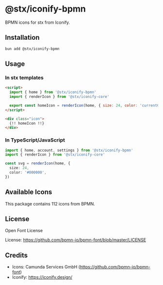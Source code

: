 # @stx/iconify-bpmn

BPMN icons for stx from Iconify.

## Installation

```bash
bun add @stx/iconify-bpmn
```

## Usage

### In stx templates

```html
<script>
  import { home } from '@stx/iconify-bpmn'
  import { renderIcon } from '@stx/iconify-core'

  export const homeIcon = renderIcon(home, { size: 24, color: 'currentColor' })
</script>

<div class="icon">
  {!! homeIcon !!}
</div>
```

### In TypeScript/JavaScript

```typescript
import { home, account, settings } from '@stx/iconify-bpmn'
import { renderIcon } from '@stx/iconify-core'

const svg = renderIcon(home, {
  size: 24,
  color: '#000000',
})
```

## Available Icons

This package contains 112 icons from BPMN.

## License

Open Font License

License: https://github.com/bpmn-io/bpmn-font/blob/master/LICENSE

## Credits

- Icons: Camunda Services GmbH (https://github.com/bpmn-io/bpmn-font)
- Iconify: https://iconify.design/
